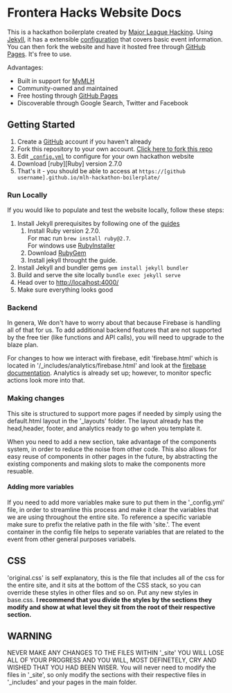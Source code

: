 # Frontera Hacks Website Docs

This is a hackathon boilerplate created by [Major League Hacking][mlh-github]. Using [Jekyll][jekyll], it has a extensible [configuration][config] that covers basic event information. You can then fork the website and have it hosted free through [GitHub Pages][github-pages]. It's free to use.

Advantages:

- Built in support for [MyMLH][my-mlh]
- Community-owned and maintained
- Free hosting through [GitHub Pages][github-pages]
- Discoverable through Google Search, Twitter and Facebook

[mlh-github]: https://github.com/MLH
[jekyll]: https://jekyllrb.com
[config]: _config.yml
[github-pages]: https://pages.github.com
[my-mlh]: https://my.mlh.io

## Getting Started

1. Create a [GitHub][create-account] account if you haven't already
2. Fork this repository to your own account. [Click here to fork this repo][fork-repo]
3. Edit [`_config.yml`][config] to configure for your own hackathon website
4. Download [ruby][Ruby] version 2.7.0
5. That's it - you should be able to access at `https://[github username].github.io/mlh-hackathon-boilerplate/`

[create-account]: https://github.com/join
[fork-repo]: https://github.com/MLH/mlh-hackathon-boilerplate/fork

### Run Locally

If you would like to populate and test the website locally, follow these steps:

1. Install Jekyll prerequisites by following one of the [guides][jekyll-guides]
    1. Install Ruby version 2.7.0.<br />
For mac run ```brew install ruby@2.7```.<br />
For windows use [RubyInstaller][rubyinstall]
    2. Download [RubyGem][install-gem]
    3. Install jekyll throught the guide.
2. Install Jekyll and bundler gems `gem install jekyll bundler`
3. Build and serve the site locally `bundle exec jekyll serve`
4. Head over to [http://localhost:4000/][localhost]
5. Make sure everything looks good 

[jekyll-guides]: https://jekyllrb.com/docs/installation/
[localhost]: http://localhost:4000/
[rubyinstall]: https://github.com/oneclick/rubyinstaller2/releases/download/RubyInstaller-2.7.6-1/rubyinstaller-2.7.6-1-x64.exe
[install-gem]: https://rubygems.org/pages/download

### Backend
In genera, We don't have to worry about that because Firebase is handling all of that for us. To add additional backend features that are not supported by the free tier (like functions and API calls), you will need to upgrade to the blaze plan. 

For changes to how we interact with firebase, edit 'firebase.html' which is located in '/_includes/analytics/firebase.html' and look at the [firebase documentation][firebase-docs]. Analytics is already set up; however, to monitor specfic actions look more into that.

[firebase-docs]: https://firebase.google.com/docs/guides

### Making changes
This site is structured to support more pages if needed by simply using the default.html layout in the '_layouts' folder. The layout already has the head,header, footer, and analytics ready to go when you template it. 

When you need to add a new section, take advantage of the components system, in order to reduce the noise from other code. This also allows for easy reuse of components in other pages in the future, by abstracting the existing components and making slots to make the components more resuable. 

#### Adding more variables
If you need to add more variables make sure to put them in the '_config.yml' file, in order to streamline this process and make it clear the variables that we are using throughout the entire site. To reference a specific variable make sure to prefix the relative path in the file with 'site.'. The event container in the config file helps to seperate variables that are related to the event from other general purposes variabels.

## CSS
'original.css' is self explanatory, this is the file that includes all of the css for the entire site, and it sits at the bottom of the CSS stack, so you can override these styles in other files and so on. 
Put any new styles in base.css. **I recommend that you divide the styles by the sections they modify and show at what level they sit from the root of their respective section.**

## WARNING
NEVER MAKE ANY CHANGES TO THE FILES WITHIN '_site' YOU WILL LOSE ALL OF YOUR PROGRESS AND YOU WILL, MOST DEFINETELY, CRY AND WISHED THAT YOU HAD BEEN WISER. You will never need to modify the files in '_site', so only modify the sections with their respective files in '_includes' and your pages in the main folder.